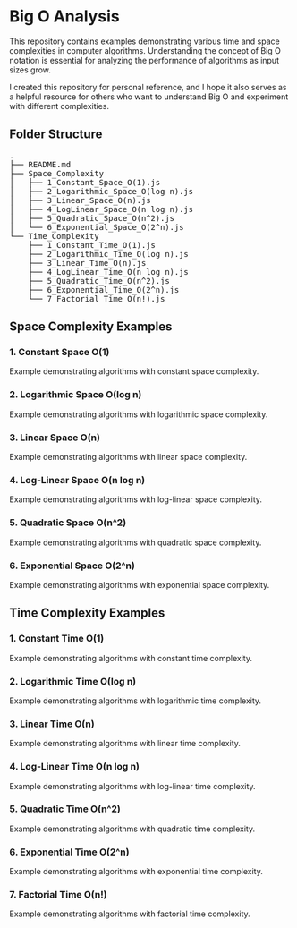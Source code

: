 # Big O Analysis

This repository contains examples demonstrating various time and space complexities in computer algorithms. Understanding the concept of Big O notation is essential for analyzing the performance of algorithms as input sizes grow.

I created this repository for personal reference, and I hope it also serves as a helpful resource for others who want to understand Big O and experiment with different complexities.

## Folder Structure

<pre>
.
├── README.md
├── Space_Complexity
│   ├── 1_Constant_Space_O(1).js
│   ├── 2_Logarithmic_Space_O(log n).js
│   ├── 3_Linear_Space_O(n).js
│   ├── 4_LogLinear_Space_O(n log n).js
│   ├── 5_Quadratic_Space_O(n^2).js
│   └── 6_Exponential_Space_O(2^n).js
└── Time_Complexity
    ├── 1_Constant_Time_O(1).js
    ├── 2_Logarithmic_Time_O(log n).js
    ├── 3_Linear_Time_O(n).js
    ├── 4_LogLinear_Time_O(n log n).js
    ├── 5_Quadratic_Time_O(n^2).js
    ├── 6_Exponential_Time_O(2^n).js
    └── 7_Factorial_Time_O(n!).js
</pre>

## Space Complexity Examples

### 1. Constant Space O(1)

Example demonstrating algorithms with constant space complexity.

### 2. Logarithmic Space O(log n)

Example demonstrating algorithms with logarithmic space complexity.

### 3. Linear Space O(n)

Example demonstrating algorithms with linear space complexity.

### 4. Log-Linear Space O(n log n)

Example demonstrating algorithms with log-linear space complexity.

### 5. Quadratic Space O(n^2)

Example demonstrating algorithms with quadratic space complexity.

### 6. Exponential Space O(2^n)

Example demonstrating algorithms with exponential space complexity.

## Time Complexity Examples

### 1. Constant Time O(1)

Example demonstrating algorithms with constant time complexity.

### 2. Logarithmic Time O(log n)

Example demonstrating algorithms with logarithmic time complexity.

### 3. Linear Time O(n)

Example demonstrating algorithms with linear time complexity.

### 4. Log-Linear Time O(n log n)

Example demonstrating algorithms with log-linear time complexity.

### 5. Quadratic Time O(n^2)

Example demonstrating algorithms with quadratic time complexity.

### 6. Exponential Time O(2^n)

Example demonstrating algorithms with exponential time complexity.

### 7. Factorial Time O(n!)

Example demonstrating algorithms with factorial time complexity.

